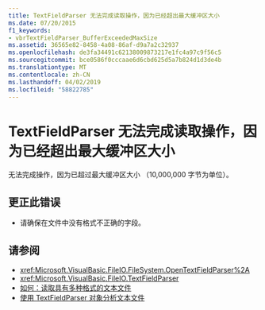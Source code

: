 ```yaml
---
title: TextFieldParser 无法完成读取操作，因为已经超出最大缓冲区大小
ms.date: 07/20/2015
f1_keywords:
- vbrTextFieldParser_BufferExceededMaxSize
ms.assetid: 36565e82-8458-4a08-86af-d9a7a2c32937
ms.openlocfilehash: de3fa34491c62138009873217e1fc4a97c9f56c5
ms.sourcegitcommit: bce0586f0cccaae6d6cbd625d5a7b824d1d3de4b
ms.translationtype: MT
ms.contentlocale: zh-CN
ms.lasthandoff: 04/02/2019
ms.locfileid: "58822785"
---
```

# <a name="textfieldparser-is-unable-to-complete-the-read-operation-because-maximum-buffer-size-has-been-exceeded"></a>TextFieldParser 无法完成读取操作，因为已经超出最大缓冲区大小
无法完成操作，因为已超过最大缓冲区大小 （10,000,000 字节为单位）。  
  
## <a name="to-correct-this-error"></a>更正此错误  
  
-   请确保在文件中没有格式不正确的字段。  
  
## <a name="see-also"></a>请参阅

- <xref:Microsoft.VisualBasic.FileIO.FileSystem.OpenTextFieldParser%2A>
- <xref:Microsoft.VisualBasic.FileIO.TextFieldParser>
- [如何：读取具有多种格式的文本文件](../../../visual-basic/developing-apps/programming/drives-directories-files/how-to-read-from-text-files-with-multiple-formats.md)
- [使用 TextFieldParser 对象分析文本文件](../../../visual-basic/developing-apps/programming/drives-directories-files/parsing-text-files-with-the-textfieldparser-object.md)
